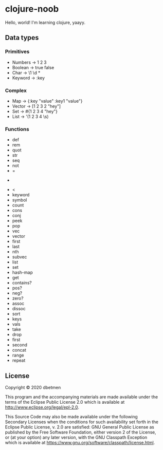 # clojure-noob

Hello, world!
I'm learning clojure, yaayy.

## Data types
### Primitives
- Numbers -> 1 2 3 
- Boolean -> true false
- Char -> \1 \d \*
- Keyword -> :key

### Complex
- Map -> {:key "value" :key1 "value"}
- Vector -> [1 2 3 2 "hey"]
- Set -> #{1 2 3 4 "hey"}
- List -> '(1 2 3 4 \s)

### Functions
- def
- rem
- quot
- str
- seq
- not
- =
- >
- <
- keyword
- symbol
- count
- cons
- conj
- peek
- pop
- vec
- vector
- first
- last
- nth
- subvec
- list
- set
- hash-map
- get
- contains?
- pos?
- neg?
- zero?
- assoc
- dissoc
- sort
- keys
- vals
- take
- drop
- first
- second
- concat
- range
- repeat

## License

Copyright © 2020 dbetmen

This program and the accompanying materials are made available under the
terms of the Eclipse Public License 2.0 which is available at
http://www.eclipse.org/legal/epl-2.0.

This Source Code may also be made available under the following Secondary
Licenses when the conditions for such availability set forth in the Eclipse
Public License, v. 2.0 are satisfied: GNU General Public License as published by
the Free Software Foundation, either version 2 of the License, or (at your
option) any later version, with the GNU Classpath Exception which is available
at https://www.gnu.org/software/classpath/license.html.
